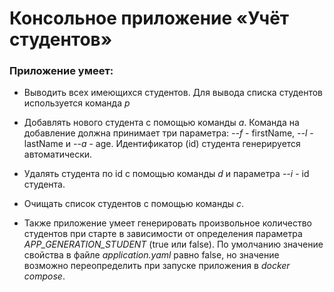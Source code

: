 # Консольное приложение «Учёт студентов»
### Приложение умеет:

- Выводить всех имеющихся студентов. Для вывода списка студентов используется команда *p*

- Добавлять нового студента c помощью команды *a*. Команда на добавление должна принимает три параметра: *--f* - firstName, *--l* - lastName и *--a* - age. Идентификатор (id) студента генерируется автоматически.

- Удалять студента по id с помощью команды *d* и параметра *--i* - id студента.

- Очищать список студентов с помощью команды *c*.

- Также приложение умеет генерировать произвольное количество студентов при старте в зависимости от определения параметра *APP_GENERATION_STUDENT* (true или false).
По умолчанию значение свойства в файле *application.yaml* равно false, но значение возможно переопределить при запуске приложения в *docker compose*.
